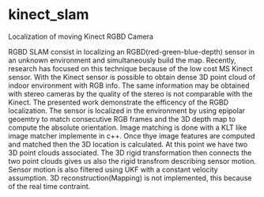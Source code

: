 # kinect_slam
Localization of moving Kinect RGBD Camera

RGBD SLAM consist in localizing an RGBD(red-green-blue-depth) sensor in an unknown environment and simultaneously build the map. Recently, research has focused on this technique because of the low cost MS Kinect sensor. With the Kinect sensor is possible to obtain dense 3D point cloud of indoor environment with RGB info. The same information may be obtained with stereo cameras by the quality of the stereo is not comparable with the Kinect.
The presented work demonstrate the efficency of the RGBD localization. The sensor is localized in the environment by using epipolar geoemtry to match consecutive RGB frames and the 3D depth map to compute the absolute orientation.
Image matching is done with a KLT like image matcher implemente in c++. Once thye image features are computed and matched then the 3D location is calculated. At this point we have two 3D point clouds associated. The 3D rigid transformation then connects the two point clouds gives us also the rigid transfrom describing sensor motion. Sensor motion is also filtered using UKF with a constant velocity assumption.
3D reconstruction(Mapping) is not implemented, this because of the real time contraint.

